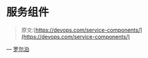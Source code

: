 # 服务组件

> 原文:[https://devops.com/service-components/](https://devops.com/service-components/)

— [罗尔泊](https://devops.com/author/breselman/)